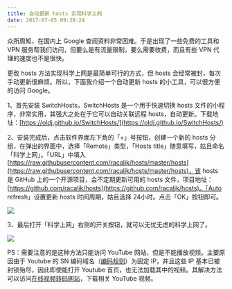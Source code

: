 ```yaml
---
title: 自动更新 hosts 实现科学上网
date: 2017-07-05 09:38:24
---
```


众所周知，在国内上 Google 查阅资料非常困难。于是出现了一些免费的工具和 VPN 服务帮我们访问，但要么是有流量限制，要么需要收费，而且有些 VPN 代理的速度也不是很快。

更改 hosts 方法实现科学上网是最简单可行的方式，但 hosts 会经常被封，每次手动更新很麻烦。所以，下面我介绍一个自动更新 hosts 的小工具，可以很方便的访问 Google。

1、首先安装 SwitchHosts，SwitchHosts 是一个用于快速切换 hosts 文件的小程序，非常实用，其强大之处在于它可以自动关联远程 hosts，自动更新。下载地址：[https://oldj.github.io/SwitchHosts/](https://oldj.github.io/SwitchHosts/)

2、安装完成后，点击软件界面左下角的「+」号按钮，创建一个新的 hosts 分组，在弹出的界面中，选择「Remote」类型，「Hosts title」随意填写，姑且命名 「科学上网」。「URL」中填入 [https://raw.githubusercontent.com/racaljk/hosts/master/hosts](https://raw.githubusercontent.com/racaljk/hosts/master/hosts)，该 hosts 是 GitHub 上的一个开源项目，会不定期更新可用的 hosts 文件，项目地址：[https://github.com/racaljk/hosts](https://github.com/racaljk/hosts)。「Auto refresh」设置更新 hosts 时间周期，姑且选择 24小时。点击「OK」按钮即可。

![](http://om9o63aks.bkt.clouddn.com/SwitchHosts.jpg)

3、最后打开「科学上网」右侧的开关按钮，就可以无忧无虑的科学上网了。

![](http://om9o63aks.bkt.clouddn.com/SwitchHost2.jpg)

PS：需要注意的是这种方法只能访问 YouTube 网站，但是不能播放视频。主要原因由于 Youtube 的 SN 编码域名（[编码规则](https://github.com/lennylxx/ipv6-hosts/wiki/YouTube#4-sn-%E7%BC%96%E7%A0%81%E5%9C%B0%E5%9D%80)）为固定 IP，并且这些 IP 基本已被封锁殆尽，因此即使能打开 Youtube 首页，也无法加载其中的视频。其解决方法可以访问[在线视频转码网站](https://www.onlinevideoconverter.com/video-converter)，下载相关 YouTube 视频。



